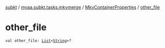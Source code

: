 [subkt](../../index.md) / [myaa.subkt.tasks.mkvmerge](../index.md) / [MkvContainerProperties](index.md) / [other_file](./other_file.md)

# other_file

`val other_file: `[`List`](https://kotlinlang.org/api/latest/jvm/stdlib/kotlin.collections/-list/index.html)`<`[`String`](https://kotlinlang.org/api/latest/jvm/stdlib/kotlin/-string/index.html)`>?`